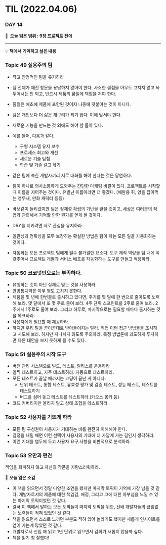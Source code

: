 # TIL (2022.04.06)

### DAY 14

**🔖  오늘 읽은 범위 : 9장 프로젝트 전에**

---

<aside>

💡 **책에서 기억하고 싶은 내용**

</aside>

### Topic 49 실용주의 팀

- 작고 안정적인 팀을 유지하라
- 팀 전체가 깨진 창문을 용납하지 않아야 한다. 사소한 결점을 아무도 고치지 않고 놔두어서는 안 되고, 반드시 제품의 품질에 책임을 져야 한다.
- 품질은 애초에 제품에 포함된 것이지 나중에 덧붙이는 것이 아니다.
- 팀은 개인보다 더 삶은 개구리가 되기 쉽다. 이에 맞서야 한다.

- 새로운 기능을 만드는 것 외에도 해야 할 들이 있다.
- 예를 들어, 다음과 같다.
    - 구형 시스템 유지 보수
    - 프로세스 회고와 개선
    - 새로운 기술 탐험
    - 학습 및 기술 갈고 닦기

- 같은 팀에 속한 개발자끼리 서로 대화를 해야 한다는 것은 당연하다.
- 팀이 하나로 의사소통하게 도와주는 간단한 마케팅 비결이 있다. 프로젝트를 시작할 때 이름을 지어주는 것이다. 유별난 이름이라면 더 좋겠다. (애완용 쥐, 양을 잡아먹는 앵무새, 만화 캐릭터 등등)
- 바보같이 들리겠지만 팀은 정체성 확립의 기반을 얻을 것이고, 세상은 여러분의 작업과 관련해서 기억할 만한 뭔가를 얻게 될 것이다.
- DRY를 지키려면 서로 관심을 유지하라

- 일관성과 정확성을 모두 보장하는 확실한 방법은 팀이 하는 모든 일을 자동화하는 것이다.
- 자동화는 모든 프로젝트 팀에게 필수 불가결한 요소다. 도구 제작 역량을 팀 내에 꼭 갖추어서 프로젝트 개발과 서비스 배포를 자동화하는 도구를 만들고 적용하라.

### Topic 50 코코넛만으로는 부족하다.

- 유행하는 것이 아닌 실제로 맞는 것을 사용하라.
- 만병통치약은 아무 병도 고치지 못한다.
- 제품을 몇 년에 한번꼴로 출시하고 있다면, 주기를 몇 달에 한 번으로 줄이도록 노력해 보라. 몇 달에서 또 몇 주로 줄여 보라. 4주 단위 스프린트를 2주로 줄여 보라. 2주에서 1주로도 줄여 보라. 그리고 하루로, 마지막으로는 필요할 때마다 출시하는 것을 목표하라.
- 사용자에게 필요할 때 제공하라.
- 하지만 우리 말을 곧이곧대로 받아들이지는 말라. 직접 이런 접근 방법들을 조사하고 시도해 보라. 하지만 지나치지 않도록 주의하라. 특정 방법론에 과도하게 투자하면 다른 대안을 보지 못하게 될 수도 있다.

### Topic 51 실용주의 시작 도구

- 버전 관리 시스템으로 빌드, 테스트, 릴리스를 운용하라
- 일찍 테스트하고, 자주 테스트하라. 자동으로 테스트하라.
- 모든 테스트가 끝날 때까지는 코딩이 끝난 게 아니다.
    - 단위 테스트, 통합 테스트, 유효성 평가 및 검증 테스트, 성능 테스트, 테스트를 테스트하기
    - 버그를 심어 놓고 테스트를 테스트하라.(카오스 몽키 등)
- 코드 커버리지만 올리지 말고 상태 조합을 테스트하라.

### Topic 52 사용자를 기쁘게 하라

- 모든 팀 구성원이 사용자가 기대하는 바를 완전히 이해해야 한다.
- 결정을 내릴 때면 이런 선택이 사용자의 기대에 더 가깝게 가는 길인지 생각하라.
- 이런 기대를 염두에 두고 사용자 요구 사항을 비판적으로 분석하라.

### Topic 53 오만과 편견

책임을 회피하지 않고 자신의 작품을 자랑스러워하라.

<aside>

🤔 **오늘 읽은 소감**

</aside>

- 이 책을 읽으면서 정말 다양한 조언을 봤지만 마지막 토픽이 기억에 가장 남을 것 같다. 개발자로서의 제품에 대한 책임감, 애정, 그리고 그에 대한 자부심을 느낄 수 있는 마지막 토픽이었던 것 같다.
- 결국 이 책에서 말하는 모든 토픽들이 마지막 토픽을 위한, 선배 개발자들의 끊임없는 노력들이 적혀 있었던 것 같다.
- 책을 읽으면서 스스로 느끼던 부분도 적혀 있어 놀라기도 했지만 새롭게 인사이트를 얻어 가는게 많았던 것 같다.
- 개발자로서 신입 때 읽고 1년 단위로 읽으면서 감회가 새롭지 않을까 싶다.
- 책을 읽기 참 잘했다!